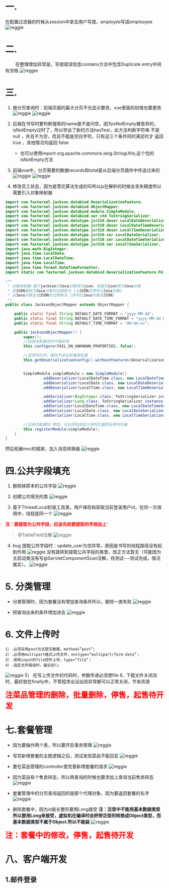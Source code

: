  # 一.	

在配置过滤器的时候从session中拿去用户写错，employee写成emplooyee
![reggie](./img/1.png)

# 二.

&emsp;&emsp; 在整理增加异常是，写错错误信息contains方法中包含Duplicate  entry中间有空格
![reggie](./img/2.png)

# 三.

1. 做分页查询时：前端页面的最大分页不光显示要改，vue里面的初值也要更改
![reggie](./img/3.png)
![reggie](./img/4.png)

2. 后端在书写时要判断搜索的name是不是问空，因为isNotEmpty被舍弃的，isNotEmpty过时了，所以学会了新的方法hasTest，此方法判断字符串 不是 null ，并且不为空，而且不能是空白字符，只有这三个条件同时满足时才 返回 true ，其他情况均返回 false
   + 也可以使用import org.apache.commons.lang.StringUtils;这个包的isNotEmpty方法

3. 前端vue中，分页需要的数据records和total是从后端分页插件中传送过来的
![reggie](./img/5.png)
![reggie](./img/6.png)

4. 修改员工状态，因为是雪花算法生成的ID所以js在解析的时候会丢失精度所以需要引入对象映射器

```java
import com.fasterxml.jackson.databind.DeserializationFeature;
import com.fasterxml.jackson.databind.ObjectMapper;
import com.fasterxml.jackson.databind.module.SimpleModule;
import com.fasterxml.jackson.databind.ser.std.ToStringSerializer;
import com.fasterxml.jackson.datatype.jsr310.deser.LocalDateDeserializer;
import com.fasterxml.jackson.datatype.jsr310.deser.LocalDateTimeDeserializer;
import com.fasterxml.jackson.datatype.jsr310.deser.LocalTimeDeserializer;
import com.fasterxml.jackson.datatype.jsr310.ser.LocalDateSerializer;
import com.fasterxml.jackson.datatype.jsr310.ser.LocalDateTimeSerializer;
import com.fasterxml.jackson.datatype.jsr310.ser.LocalTimeSerializer;
import java.math.BigInteger;
import java.time.LocalDate;
import java.time.LocalDateTime;
import java.time.LocalTime;
import java.time.format.DateTimeFormatter;
import static com.fasterxml.jackson.databind.DeserializationFeature.FAIL_ON_UNKNOWN_PROPERTIES;

/**
 * 对象映射器:基于jackson将Java对象转为json，或者将json转为Java对象
 * 将JSON解析为Java对象的过程称为 [从JSON反序列化Java对象]
 * 从Java对象生成JSON的过程称为 [序列化Java对象到JSON]
 */
public class JacksonObjectMapper extends ObjectMapper {

    public static final String DEFAULT_DATE_FORMAT = "yyyy-MM-dd";
    public static final String DEFAULT_DATE_TIME_FORMAT = "yyyy-MM-dd HH:mm:ss";
    public static final String DEFAULT_TIME_FORMAT = "HH:mm:ss";

    public JacksonObjectMapper() {
        super();
        //收到未知属性时不报异常
        this.configure(FAIL_ON_UNKNOWN_PROPERTIES, false);

        //反序列化时，属性不存在的兼容处理
        this.getDeserializationConfig().withoutFeatures(DeserializationFeature.FAIL_ON_UNKNOWN_PROPERTIES);


        SimpleModule simpleModule = new SimpleModule()
                .addDeserializer(LocalDateTime.class, new LocalDateTimeDeserializer(DateTimeFormatter.ofPattern(DEFAULT_DATE_TIME_FORMAT)))
                .addDeserializer(LocalDate.class, new LocalDateDeserializer(DateTimeFormatter.ofPattern(DEFAULT_DATE_FORMAT)))
                .addDeserializer(LocalTime.class, new LocalTimeDeserializer(DateTimeFormatter.ofPattern(DEFAULT_TIME_FORMAT)))

                .addSerializer(BigInteger.class, ToStringSerializer.instance)
                .addSerializer(Long.class, ToStringSerializer.instance)
                .addSerializer(LocalDateTime.class, new LocalDateTimeSerializer(DateTimeFormatter.ofPattern(DEFAULT_DATE_TIME_FORMAT)))
                .addSerializer(LocalDate.class, new LocalDateSerializer(DateTimeFormatter.ofPattern(DEFAULT_DATE_FORMAT)))
                .addSerializer(LocalTime.class, new LocalTimeSerializer(DateTimeFormatter.ofPattern(DEFAULT_TIME_FORMAT)));

        //注册功能模块 例如，可以添加自定义序列化器和反序列化器
        this.registerModule(simpleModule);
    }
}
```

然后拓展mvc的框架，加入消息转换器 
![reggie](./img/7.png)

# 四.公共字段填充
1. 删除掉原本的公共字段
![reggie](./img/8.png)

2. 创建公共填充的类
![reggie](./img/9.png)

3. 基于ThreadLocal封装工具类，用户保存和获取当前登录用户id，在同一次调用中，线程是同一个
![reggie](./img/10.png)
 
**<font color="red" >注：要提取为公共字段，应该先给要提取的字段加上</font>**'
> @TableField注解
![reggie](./img/11.png) 

4. bug  提取公共字段时：update_user为空异常，原因是书写的线程路径没有起到作用
![reggie](./img/12.png)
没有跳转到提取公共字段的类里，改正方法暂无（可能因为主启动类没有写@ServletComponentScan注解，待测试---测试完成，情况属实）。
![reggie](./img/13.png)
 
# 5. 分类管理
+ 分类管理时，因为套餐没有增加查询条件所以，删除一直失败
![reggie](./img/14.png)

+ 把查询出来的条件增加进去
![reggie](./img/15.png)

# 6. 文件上传时
    1）.必须采用post方式提交数据，method=”post”;
    2）.必须用multipart格式上传文件，enctype=”multipart/form-data”；
    3）.使用input的file控件上传，type=”file”；
    4）.指定文件路径时，最后加\\
![reggie](./img/15.png)
    5）.在写上传文件的代码时，参数传递必须使file
    6.. 下载文件关闭流时，最好放在finally中，不管程序出没出现异常都可以正常关闭，节省资源

**<font color="red" size="5">注菜品管理的删除，批量删除，停售，起售待开发</font>**

# 七.套餐管理
+ 因为要操作两个表，所以要开启事务管理
![reggie](./img/17.png)

+ 写完新增套餐的主题逻辑之后，测试发现菜品不能回显
![reggie](./img/18.png)

+ 要在菜品管理的controller里完善新增套餐的请求
![reggie](./img/19.png)

+ 因为菜品有个售卖转态，所以再查询的时候也要添加上查询当前售卖转态 
![reggie](./img/20.png)

+ 套餐管理中的分页查询返回的是那个代理对象，因为要返回套餐的名字
![reggie](./img/21.png)

+ 删除套餐中，因为id是长整形要用Long接受
**注：泛型中不能用基本数据类型所以要用Long来接受，虚拟机在编译时会把带泛型的转换成Object类型，而基本数据类型不属于Object 所以不能装**
![reggie](./img/22.png)

**<font color="red" size="5">注：套餐中的修改，停售，起售待开发</font>**

# 八、客户端开发
## 1.邮件登录




